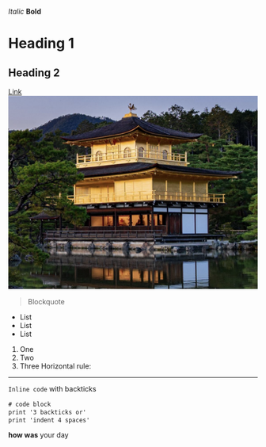 *Italic*
**Bold**
# Heading 1
## Heading 2
[Link](http://a.com)
![Image](https://github.com/ayoza/cse15l-lab-reports/blob/457941cbcbd5d4a3424582b6cecc07904d824341/Screen%20Shot%202022-01-12%20at%203.45.15%20PM.png)
> Blockquote
* List
* List
* List
1. One
2. Two
3. Three
Horizontal rule:

---
`Inline code` with backticks
```
# code block
print '3 backticks or'
print 'indent 4 spaces'
```
**how was** your day